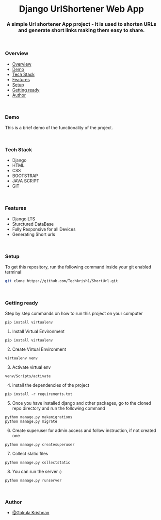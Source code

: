 <h1 align="center">Django UrlShortener Web App</h1>
<h3 align="center">A simple Url shortener App project - It is used to shorten URLs and generate short links making them easy to share.</h3>
<br />

### Overview

- [Overview](#overview)
- [Demo](#demo)
- [Tech Stack](#tech-stack)
- [Features](#features)
- [Setup](#setup)
- [Getting ready](#getting-ready)
- [Author](#author)

<br />

### Demo

This is a brief demo of the functionality of the project.

<p align="center">

<br />

### Tech Stack

- Django
- HTML
- CSS
- BOOTSTRAP
- JAVA SCRIPT
- GIT

<br />

### Features

- Django LTS
- Sturctured DataBase
- Fully Responsive for all Devices
- Generating Short urls

<br />

### Setup

To get this repository, run the following command inside your git enabled terminal

```bash
git clone https://github.com/Techkrish1/ShortUrl.git
```

<br />

### Getting ready

Step by step commands on how to run this project on your computer

```
pip install virtualenv
```

1. Install Virtual Environment

```
pip install virtualenv
```

2. Create Virtual Environment

```
virtualenv venv
```

3. Activate virtual env

```
venv/Scripts/activate
```

4. install the dependencies of the project

```
pip install -r requirements.txt
```

5. Once you have installed django and other packages, go to the cloned repo directory and run the following command

```
python manage.py makemigrations
python manage.py migrate
```

6. Create superuser for admin access and follow instruction, if not created one

```
python manage.py createsuperuser
```

7. Collect static files

```
python manage.py collectstatic
```

8. You can run the server :)

```
python manage.py runserver
```

<br>

### Author

- [@Gokula Krishnan](https://github.com/Techkrish1)
